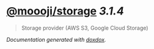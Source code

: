 # [@moooji/storage](https://github.com/moooji/storage) *3.1.4*

> Storage provider (AWS S3, Google Cloud Storage)


*Documentation generated with [doxdox](https://github.com/neogeek/doxdox).*
